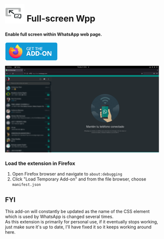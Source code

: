 # <sub><img src="/icons/icon.svg" width=64px height=64px></sub> Full-screen Wpp

#### Enable full screen within WhatsApp web page.

[<img src="other/promotion/badges/firefox.png" alt="for Firefox">](https://addons.mozilla.org/firefox/addon/tab-session-manager/)

<img src="other/promotion/screenshots/cs-dark.png" width="640px">



### Load the extension in Firefox

1. Open Firefox browser and navigate to `about:debugging`
2. Click "Load Temporary Add-on" and from the file browser, choose `manifest.json`

## FYI

This add-on will constantly be updated as the name of the CSS element which is used by WhatsApp is changed several times. </br>
As this extension is primarily for personal use, if it eventually stops working, just make sure it's up to date, I'll have fixed it so it keeps working around here.
